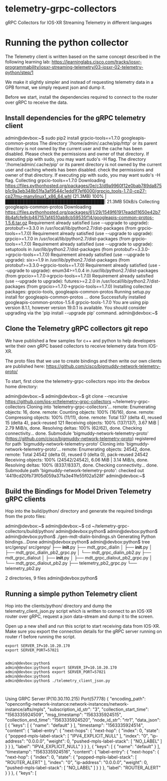 # telemetry-grpc-collectors
gRPC Collectors for IOS-XR Streaming Telemetry in different languages


# Running the python collector

The Telemetry client is written based on the same concept described in the following learning lab: https://learninglabs.cisco.com/tracks/iosxr-programmability/iosxr-streaming-telemetry/03-iosxr-02-telemetry-python/step/1

We make it slightly simpler and instead of requesting telemetry data in a GPB format, we simply request json and dump it.

Before we start, install the dependencies required to connect to the router over gRPC to receive the data.

## Install dependencies for the gRPC telemetry client
admin@devbox:~$ sudo pip2 install grpcio-tools==1.7.0 googleapis-common-protos
The directory '/home/admin/.cache/pip/http' or its parent directory is not owned by the current user and the cache has been disabled. Please check the permissions and owner of that directory. If executing pip with sudo, you may want sudo's -H flag.
The directory '/home/admin/.cache/pip' or its parent directory is not owned by the current user and caching wheels has been disabled. check the permissions and owner of that directory. If executing pip with sudo, you may want sudo's -H flag.
Collecting grpcio-tools==1.7.0
  Downloading https://files.pythonhosted.org/packages/0e/c3/d9a9960f12e0bab789da875b1c9a3eb348b51fa3af9544c1edd1f7ef6000/grpcio_tools-1.7.0-cp27-cp27mu-manylinux1_x86_64.whl (21.3MB)
    100% |████████████████████████████████| 21.3MB 50kB/s 
Collecting googleapis-common-protos
  Downloading https://files.pythonhosted.org/packages/61/29/1549f61917eadd11650e42b78b4afcfe9cb467157af4510ab8cb59535f14/googleapis-common-protos-1.5.6.tar.gz
Requirement already satisfied (use --upgrade to upgrade): protobuf>=3.3.0 in /usr/local/lib/python2.7/dist-packages (from grpcio-tools==1.7.0)
Requirement already satisfied (use --upgrade to upgrade): grpcio>=1.7.0 in /usr/local/lib/python2.7/dist-packages (from grpcio-tools==1.7.0)
Requirement already satisfied (use --upgrade to upgrade): setuptools in /usr/lib/python2.7/dist-packages (from protobuf>=3.3.0->grpcio-tools==1.7.0)
Requirement already satisfied (use --upgrade to upgrade): six>=1.9 in /usr/lib/python2.7/dist-packages (from protobuf>=3.3.0->grpcio-tools==1.7.0)
Requirement already satisfied (use --upgrade to upgrade): enum34>=1.0.4 in /usr/lib/python2.7/dist-packages (from grpcio>=1.7.0->grpcio-tools==1.7.0)
Requirement already satisfied (use --upgrade to upgrade): futures>=2.2.0 in /usr/local/lib/python2.7/dist-packages (from grpcio>=1.7.0->grpcio-tools==1.7.0)
Installing collected packages: grpcio-tools, googleapis-common-protos
  Running setup.py install for googleapis-common-protos ... done
Successfully installed googleapis-common-protos-1.5.6 grpcio-tools-1.7.0
You are using pip version 8.1.1, however version 19.0.1 is available.
You should consider upgrading via the 'pip install --upgrade pip' command.
admin@devbox:~$ 


## Clone the Telemetry gRPC collectors git repo
We have published a few samples for c++ and python to help developers write their own gRPC based collectors to receive telemetry data from IOS-XR.

The proto files that we use to create bindings and then write our own clients are published here: https://github.com/cisco/bigmuddy-network-telemetry-proto/

To start, first clone the telemetry-grpc-collectors repo into the devbox home directory:

admin@devbox:~$ 
admin@devbox:~$ git clone --recursive https://github.com/ios-xr/telemetry-grpc-collectors ~/telemetry-grpc-collectors
Cloning into 'telemetry-grpc-collectors'...
remote: Enumerating objects: 16, done.
remote: Counting objects: 100% (16/16), done.
remote: Compressing objects: 100% (11/11), done.
remote: Total 137 (delta 4), reused 15 (delta 4), pack-reused 121
Receiving objects: 100% (137/137), 3.67 MiB | 2.79 MiB/s, done.
Resolving deltas: 100% (62/62), done.
Checking connectivity... done.
Submodule 'bigmuddy-network-telemetry-proto' (https://github.com/cisco/bigmuddy-network-telemetry-proto) registered for path 'bigmuddy-network-telemetry-proto'
Cloning into 'bigmuddy-network-telemetry-proto'...
remote: Enumerating objects: 24542, done.
remote: Total 24542 (delta 0), reused 0 (delta 0), pack-reused 24542
Receiving objects: 100% (24542/24542), 6.06 MiB | 3.14 MiB/s, done.
Resolving deltas: 100% (8337/8337), done.
Checking connectivity... done.
Submodule path 'bigmuddy-network-telemetry-proto': checked out '4419cd20fb73f05d059a37fa3e41fe55f02a528f'
admin@devbox:~$ 


## Build the Bindings for Model Driven Telemetry gRPC clients
Hop into the build/python/ directory and generate the required bindings from the proto files:

admin@devbox:~$ 
admin@devbox:~$ cd ~/telemetry-grpc-collectors/build/python/
admin@devbox:python$ 
admin@devbox:python$ 
admin@devbox:python$ ./gen-mdt-dialin-bindings.sh 
Generating Python bindings...Done
admin@devbox:python$ 
admin@devbox:python$ tree src/genpy/
src/genpy/
├── __init__.py
├── mdt_grpc_dialin
│   ├── __init__.py
│   ├── mdt_grpc_dialin_pb2_grpc.py
│   └── mdt_grpc_dialin_pb2.py
├── mdt_grpc_dialout
│   ├── __init__.py
│   ├── mdt_grpc_dialout_pb2_grpc.py
│   └── mdt_grpc_dialout_pb2.py
├── telemetry_pb2_grpc.py
└── telemetry_pb2.py

2 directories, 9 files
admin@devbox:python$ 

## Running a simple python Telemetry client

Hop into the clients/python/ directory and dump the telemetry_client_json.py script which is written to connect to an IOS-XR router over gRPC, request a json data-stream and dump it to the screen.

 
Open up a new shell and run this script to start receiving data from IOS-XR. Make sure you export the connection details for the gRPC server running on router r1 before running the script.

```
export SERVER_IP=10.10.20.170
export SERVER_PORT=57021


```

```
admin@devbox:python$ 
admin@devbox:python$ export SERVER_IP=10.10.20.170
admin@devbox:python$ export SERVER_PORT=57021
admin@devbox:python$ 
admin@devbox:python$ ./telemetry_client_json.py 



```
Using GRPC Server IP(10.30.110.215) Port(57778)
{
   "encoding_path": "openconfig-network-instance:network-instances/network-instance/afts/mpls", 
   "subscription_id_str": "3", 
   "collection_start_time": "1563335924509", 
   "msg_timestamp": "1563335924515", 
   "collection_end_time": "1563335924520", 
   "node_id_str": "rtr1", 
   "data_json": [
      {
         "keys": [
            {
               "name": "default"
            }
         ], 
         "timestamp": "1563335924514", 
         "content": {
            "label-entry": {
               "next-hops": {
                  "next-hop": {
                     "index": 0, 
                     "state": {
                        "popped-mpls-label-stack": [
                           "IPV4_EXPLICIT_NULL"
                        ], 
                        "index": "0", 
                        "ip-address": "0.0.0.0", 
                        "weight": 0, 
                        "pushed-mpls-label-stack": [
                           "NO_LABEL"
                        ]
                     }
                  }
               }, 
               "label": "IPV4_EXPLICIT_NULL"
            }
         }
      }, 
      {
         "keys": [
            {
               "name": "default"
            }
         ], 
         "timestamp": "1563335924516", 
         "content": {
            "label-entry": {
               "next-hops": {
                  "next-hop": {
                     "index": 0, 
                     "state": {
                        "popped-mpls-label-stack": [
                           "ROUTER_ALERT"
                        ], 
                        "index": "0", 
                        "ip-address": "0.0.0.0", 
                        "weight": 0, 
                        "pushed-mpls-label-stack": [
                           "NO_LABEL"
                        ]
                     }
                  }
               }, 
               "label": "ROUTER_ALERT"
            }
         }
      }, 
      {
         "keys": [



```
